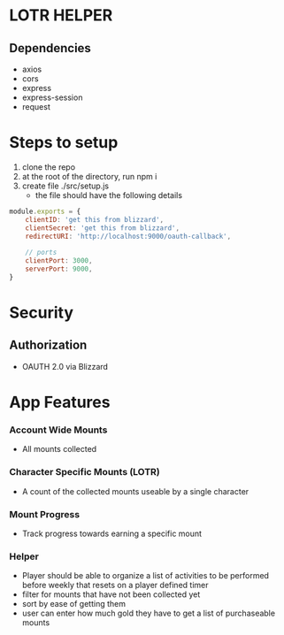 # **LOTR HELPER**

## Dependencies
- axios
- cors
- express
- express-session
- request

# Steps to setup
1. clone the repo
2. at the root of the directory, run npm i
3. create file ./src/setup.js
    - the file should have the following details
```js
module.exports = {
    clientID: 'get this from blizzard',
    clientSecret: 'get this from blizzard',
    redirectURI: 'http://localhost:9000/oauth-callback',
    
    // ports
    clientPort: 3000,
    serverPort: 9000,
}
```  
# Security
## Authorization
- OAUTH 2.0 via Blizzard

# App Features
### Account Wide Mounts
- All mounts collected

### Character Specific Mounts (LOTR)
- A count of the collected mounts useable by a single character

### Mount Progress
- Track progress towards earning a specific mount

### Helper
- Player should be able to organize a list of activities to be performed before weekly that resets on a player defined timer
- filter for mounts that have not been collected yet
- sort by ease of getting them
- user can enter how much gold they have to get a list of purchaseable mounts